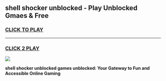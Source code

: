 
## shell shocker unblocked - Play Unblocked Gmaes & Free
<h3>
<a href="https://news.freeplayer.one?title=shell_shocker_unblocked&ref=16F">CLICK TO PLAY</a></h3>
<hr>

<h3>
<a href="https://news.freeplayer.one?title=shell_shocker_unblocked&ref=16F">CLICK 2 PLAY</a>
  
</h3>

<a href="https://news.freeplayer.one?title=shell_shocker_unblocked&ref=16F/"><img src="https://clearcache.store/games.png"></a>


**shell shocker unblocked games unblocked: Your Gateway to Fun and Accessible Online Gaming**
